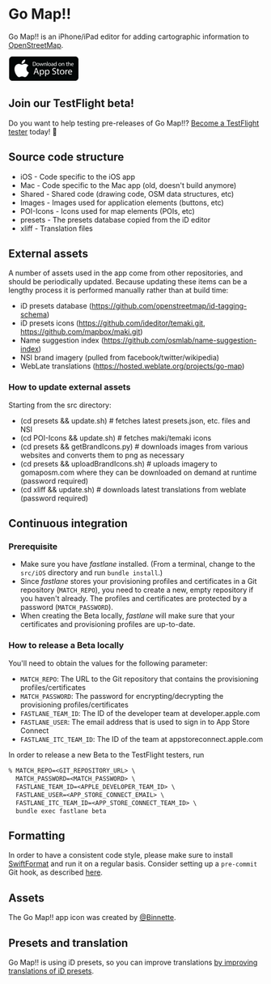 
# Go Map!!

Go Map!! is an iPhone/iPad editor for adding cartographic information to [OpenStreetMap][1].

[![Download on the App Store badge][2]][3]

## Join our TestFlight beta!

Do you want to help testing pre-releases of Go Map!!?
[Become a TestFlight tester][4] today! 🚀

## Source code structure

* iOS - Code specific to the iOS app
* Mac - Code specific to the Mac app (old, doesn't build anymore)
* Shared - Shared code (drawing code, OSM data structures, etc)
* Images - Images used for application elements (buttons, etc)
* POI-Icons - Icons used for map elements (POIs, etc)
* presets - The presets database copied from the iD editor
* xliff - Translation files

## External assets

A number of assets used in the app come from other repositories, and should be periodically updated. Because updating these items can be a lengthy process it is performed manually rather than at build time:
- iD presets database (https://github.com/openstreetmap/id-tagging-schema) 
- iD presets icons (https://github.com/ideditor/temaki.git, https://github.com/mapbox/maki.git)
- Name suggestion index (https://github.com/osmlab/name-suggestion-index)
- NSI brand imagery (pulled from facebook/twitter/wikipedia)
- WebLate translations (https://hosted.weblate.org/projects/go-map)

### How to update external assets

Starting from the src directory:
- (cd presets && update.sh)			# fetches latest presets.json, etc. files and NSI
- (cd POI-Icons && update.sh)			# fetches maki/temaki icons 
- (cd presets && getBrandIcons.py)		# downloads images from various websites and converts them to png as necessary
- (cd presets && uploadBrandIcons.sh)	# uploads imagery to gomaposm.com where they can be downloaded on demand at runtime (password required)
- (cd xliff && update.sh)				# downloads latest translations from weblate (password required)

## Continuous integration

### Prerequisite

- Make sure you have _fastlane_ installed. (From a terminal, change to the `src/iOS` directory and run `bundle install`.)
- Since _fastlane_ stores your provisioning profiles and certificates in a Git repository (`MATCH_REPO`), you need to create a new, empty repository if you haven't already. The profiles and certificates are protected by a password (`MATCH_PASSWORD`).
- When creating the Beta locally, _fastlane_ will make sure that your certificates and provisioning profiles are up-to-date.

### How to release a Beta locally

You'll need to obtain the values for the following parameter:

- `MATCH_REPO`: The URL to the Git repository that contains the provisioning profiles/certificates
- `MATCH_PASSWORD`: The password for encrypting/decrypting the provisioning profiles/certificates
- `FASTLANE_TEAM_ID`: The ID of the developer team at developer.apple.com
- `FASTLANE_USER`: The email address that is used to sign in to App Store Connect
- `FASTLANE_ITC_TEAM_ID`: The ID of the team at appstoreconnect.apple.com

In order to release a new Beta to the TestFlight testers, run

    % MATCH_REPO=<GIT_REPOSITORY_URL> \
      MATCH_PASSWORD=<MATCH_PASSWORD> \
      FASTLANE_TEAM_ID=<APPLE_DEVELOPER_TEAM_ID> \
      FASTLANE_USER=<APP_STORE_CONNECT_EMAIL> \
      FASTLANE_ITC_TEAM_ID=<APP_STORE_CONNECT_TEAM_ID> \
      bundle exec fastlane beta

## Formatting

In order to have a consistent code style, please make sure to install
[SwiftFormat][6] and run it on a regular basis. Consider setting up a `pre-commit`
Git hook, as described [here][7].

## Assets

The Go Map!! app icon was created by [@Binnette][5].

[1]: https://www.openstreetmap.org
[2]: download-on-the-app-store.png
[3]: https://itunes.apple.com/app/id592990211
[4]: https://testflight.apple.com/join/T96F9wYq
[5]: https://github.com/Binnette
[6]: https://github.com/nicklockwood/SwiftFormat
[7]: https://github.com/nicklockwood/SwiftFormat#git-pre-commit-hook

## Presets and translation

Go Map!! is using iD presets, so you can improve translations [by improving translations of iD presets](https://github.com/openstreetmap/iD/blob/develop/CONTRIBUTING.md#translating).

